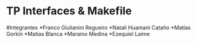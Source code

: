 # TP Interfaces & Makefile


#Integrantes
*Franco Giulianini Regueiro
*Natali Huamani Cataño
*Matías Gorkin
*Matias Blanca
*Maraino Medina
*Ezequiel Laime